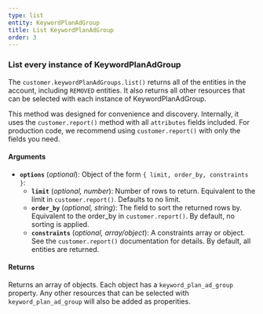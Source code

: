 ```yaml
---
type: list
entity: KeywordPlanAdGroup
title: List KeywordPlanAdGroup
order: 3
---
```


### List every instance of KeywordPlanAdGroup

The `customer.keywordPlanAdGroups.list()` returns all of the entities in the account, including `REMOVED` entities. It also returns all other resources that can be selected with each instance of KeywordPlanAdGroup.

This method was designed for convenience and discovery. Internally, it uses the `customer.report()` method with all `attributes` fields included. For production code, we recommend using `customer.report()` with only the fields you need.

#### Arguments

- **`options`** (_optional_): Object of the form `{ limit, order_by, constraints }`:
  - **`limit`** (_optional, number_): Number of rows to return. Equivalent to the limit in `customer.report()`. Defaults to no limit.
  - **`order_by`** (_optional, string_): The field to sort the returned rows by. Equivalent to the order_by in `customer.report()`. By default, no sorting is applied.
  - **`constraints`** (_optional, array/object_): A constraints array or object. See the `customer.report()` documentation for details. By default, all entities are returned.

#### Returns

Returns an array of objects.
Each object has a `keyword_plan_ad_group` property. Any other resources that can be selected with `keyword_plan_ad_group` will also be added as properities.
